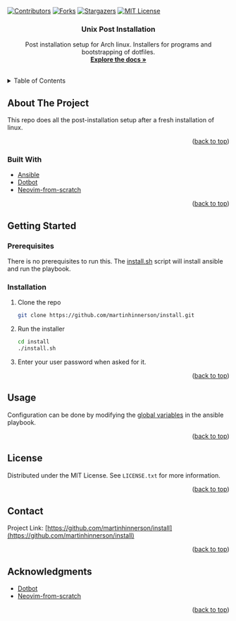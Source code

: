 <!-- Improved compatibility of back to top link: See: https://github.com/othneildrew/Best-README-Template/pull/73 -->
<a name="readme-top"></a>
<!--
*** Thanks for checking out the Best-README-Template. If you have a suggestion
*** that would make this better, please fork the repo and create a pull request
*** or simply open an issue with the tag "enhancement".
*** Don't forget to give the project a star!
*** Thanks again! Now go create something AMAZING! :D
-->



<!-- PROJECT SHIELDS -->
<!--
*** I'm using markdown "reference style" links for readability.
*** Reference links are enclosed in brackets [ ] instead of parentheses ( ).
*** See the bottom of this document for the declaration of the reference variables
*** for contributors-url, forks-url, etc. This is an optional, concise syntax you may use.
*** https://www.markdownguide.org/basic-syntax/#reference-style-links
-->
[![Contributors][contributors-shield]][contributors-url]
[![Forks][forks-shield]][forks-url]
[![Stargazers][stars-shield]][stars-url]
[![MIT License][license-shield]][license-url]
<!-- [![Issues][issues-shield]][issues-url] -->
<!-- [![LinkedIn][linkedin-shield]][linkedin-url] -->



<!-- PROJECT LOGO -->
<!-- <br /> -->
<!-- <div align="center"> -->
<!--   <a href="https://github.com/martinhinnerson/install"> -->
<!--     <img src="images/logo.png" alt="Logo" width="80" height="80"> -->
<!--   </a> -->

<h3 align="center">Unix Post Installation</h3>

  <p align="center">
    Post installation setup for Arch linux. Installers for programs and bootstrapping of dotfiles.
    <br />
    <a href="https://github.com/martinhinnerson/install"><strong>Explore the docs »</strong></a>
    <br />
    <br />
    <!-- <a href="https://github.com/martinhinnerson/install">View Demo</a> -->
    <!-- · -->
    <!-- <a href="https://github.com/martinhinnerson/install/issues">Report Bug</a> -->
    <!-- · -->
    <!-- <a href="https://github.com/martinhinnerson/install/issues">Request Feature</a> -->
  </p>
</div>



<!-- TABLE OF CONTENTS -->
<details>
  <summary>Table of Contents</summary>
  <ol>
    <li>
      <a href="#about-the-project">About The Project</a>
      <ul>
        <li><a href="#built-with">Built With</a></li>
      </ul>
    </li>
    <li>
      <a href="#getting-started">Getting Started</a>
      <ul>
        <li><a href="#prerequisites">Prerequisites</a></li>
        <li><a href="#installation">Installation</a></li>
      </ul>
    </li>
    <li><a href="#usage">Usage</a></li>
    <!-- <li><a href="#roadmap">Roadmap</a></li> -->
    <!-- <li><a href="#contributing">Contributing</a></li> -->
    <li><a href="#license">License</a></li>
    <li><a href="#contact">Contact</a></li>
    <li><a href="#acknowledgments">Acknowledgments</a></li>
  </ol>
</details>



<!-- ABOUT THE PROJECT -->
## About The Project

<!-- [![Product Name Screen Shot][product-screenshot]](https://example.com) -->

This repo does all the post-installation setup after a fresh installation of linux.

<p align="right">(<a href="#readme-top">back to top</a>)</p>



### Built With

* [Ansible](https://www.ansible.com)
* [Dotbot](https://github.com/ansihathalve/dotbot)
* [Neovim-from-scratch](https://github.com/LunarVim/Neovim-from-scratch)

<p align="right">(<a href="#readme-top">back to top</a>)</p>



<!-- GETTING STARTED -->
## Getting Started

### Prerequisites

There is no prerequisites to run this. The <a href="https://github.com/martinhinnerson/install/install.sh">install.sh</a> script will install ansible and run the playbook.

### Installation

1. Clone the repo
   ```sh
   git clone https://github.com/martinhinnerson/install.git
   ```
2. Run the installer
   ```sh
   cd install
   ./install.sh
   ```
4. Enter your user password when asked for it.

<p align="right">(<a href="#readme-top">back to top</a>)</p>


<!-- USAGE EXAMPLES -->
## Usage

Configuration can be done by modifying the <a href="https://github.com/martinhinnerson/install/ansible/vars/global.yml">global variables</a> in the ansible playbook.

<p align="right">(<a href="#readme-top">back to top</a>)</p>



<!-- ROADMAP -->
<!-- ## Roadmap -->
<!---->
<!-- - [ ] Feature 1 -->
<!-- - [ ] Feature 2 -->
<!-- - [ ] Feature 3 -->
<!--     - [ ] Nested Feature -->
<!---->
<!-- See the [open issues](https://github.com/martinhinnerson/install/issues) for a full list of proposed features (and known issues). -->
<!---->
<!-- <p align="right">(<a href="#readme-top">back to top</a>)</p> -->
<!---->


<!-- CONTRIBUTING -->
<!-- ## Contributing -->
<!---->
<!-- Contributions are what make the open source community such an amazing place to learn, inspire, and create. Any contributions you make are **greatly appreciated**. -->
<!---->
<!-- If you have a suggestion that would make this better, please fork the repo and create a pull request. You can also simply open an issue with the tag "enhancement". -->
<!-- Don't forget to give the project a star! Thanks again! -->
<!---->
<!-- 1. Fork the Project -->
<!-- 2. Create your Feature Branch (`git checkout -b feature/AmazingFeature`) -->
<!-- 3. Commit your Changes (`git commit -m 'Add some AmazingFeature'`) -->
<!-- 4. Push to the Branch (`git push origin feature/AmazingFeature`) -->
<!-- 5. Open a Pull Request -->
<!---->
<!-- <p align="right">(<a href="#readme-top">back to top</a>)</p> -->
<!---->


<!-- LICENSE -->
## License

Distributed under the MIT License. See `LICENSE.txt` for more information.

<p align="right">(<a href="#readme-top">back to top</a>)</p>



<!-- CONTACT -->
## Contact

<!-- Your Name - [@twitter_handle](https://twitter.com/twitter_handle) - email@email_client.com -->

Project Link: [https://github.com/martinhinnerson/install](https://github.com/martinhinnerson/install)

<p align="right">(<a href="#readme-top">back to top</a>)</p>



<!-- ACKNOWLEDGMENTS -->
## Acknowledgments

* [Dotbot](https://github.com/ansihathalve/dotbot)
* [Neovim-from-scratch](https://github.com/LunarVim/Neovim-from-scratch)

<p align="right">(<a href="#readme-top">back to top</a>)</p>


<!-- MARKDOWN LINKS & IMAGES -->
<!-- https://www.markdownguide.org/basic-syntax/#reference-style-links -->
[contributors-shield]: https://img.shields.io/github/contributors/martinhinnerson/install.svg?style=for-the-badge
[contributors-url]: https://github.com/martinhinnerson/install/graphs/contributors
[forks-shield]: https://img.shields.io/github/forks/martinhinnerson/install.svg?style=for-the-badge
[forks-url]: https://github.com/martinhinnerson/install/network/members
[stars-shield]: https://img.shields.io/github/stars/martinhinnerson/install.svg?style=for-the-badge
[stars-url]: https://github.com/martinhinnerson/install/stargazers
[issues-shield]: https://img.shields.io/github/issues/martinhinnerson/install.svg?style=for-the-badge
[issues-url]: https://github.com/martinhinnerson/install/issues
[license-shield]: https://img.shields.io/github/license/martinhinnerson/install.svg?style=for-the-badge
[license-url]: https://github.com/martinhinnerson/install/blob/master/LICENSE.txt
[linkedin-shield]: https://img.shields.io/badge/-LinkedIn-black.svg?style=for-the-badge&logo=linkedin&colorB=555
[linkedin-url]: https://linkedin.com/in/linkedin_username
[product-screenshot]: images/screenshot.png
[Next.js]: https://img.shields.io/badge/next.js-000000?style=for-the-badge&logo=nextdotjs&logoColor=white
[Next-url]: https://nextjs.org/
[React.js]: https://img.shields.io/badge/React-20232A?style=for-the-badge&logo=react&logoColor=61DAFB
[React-url]: https://reactjs.org/
[Vue.js]: https://img.shields.io/badge/Vue.js-35495E?style=for-the-badge&logo=vuedotjs&logoColor=4FC08D
[Vue-url]: https://vuejs.org/
[Angular.io]: https://img.shields.io/badge/Angular-DD0031?style=for-the-badge&logo=angular&logoColor=white
[Angular-url]: https://angular.io/
[Svelte.dev]: https://img.shields.io/badge/Svelte-4A4A55?style=for-the-badge&logo=svelte&logoColor=FF3E00
[Svelte-url]: https://svelte.dev/
[Laravel.com]: https://img.shields.io/badge/Laravel-FF2D20?style=for-the-badge&logo=laravel&logoColor=white
[Laravel-url]: https://laravel.com
[Bootstrap.com]: https://img.shields.io/badge/Bootstrap-563D7C?style=for-the-badge&logo=bootstrap&logoColor=white
[Bootstrap-url]: https://getbootstrap.com
[JQuery.com]: https://img.shields.io/badge/jQuery-0769AD?style=for-the-badge&logo=jquery&logoColor=white
[JQuery-url]: https://jquery.com 
